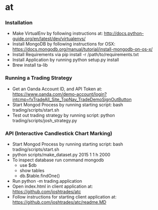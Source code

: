 # at

### Installation

- Make VirtualEnv by following instructions at: http://docs.python-guide.org/en/latest/dev/virtualenvs/
- Install MongoDB by following instructions for OSX: https://docs.mongodb.org/manual/tutorial/install-mongodb-on-os-x/
- Install Requirements via pip install -r /path/to/requirements.txt
- Install Application by running python setup.py install
- Brew install ta-lib

### Running a Trading Strategy
- Get an Oanda Account ID, and API Token at: https://www.oanda.com/demo-account/login?intcmp=fxTradeAll_Site_TopNav_TradeDemoSignOutButton
- Start Mongod Process by running starting script: bash trading/scripts/start.sh
- Test out trading strategy by running script: python trading/scripts/josh_strategy.py


### API (Interactive Candlestick Chart Marking)
- Start Mongod Process by running starting script: bash trading/scripts/start.sh
- python scripts/make_dataset.py 2015 1 1 h 2000
- To inspect database run command mongodb
    - use $db
    - show tables
    - db.$table.findOne()
- Run python -m trading.application
- Open index.html in client application at: https://github.com/joshtrades/atc
- Follow instructions for starting client application at: https://github.com/joshtrades/atc/readme.MD